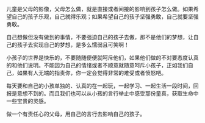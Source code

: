 
儿童是父母的影像，父母怎么做，就是直接或者间接的影响到孩子怎么做。如果希望自己的孩子乐观，自己就得乐观；如果希望自己的孩子坚强勇敢，自己就要坚强勇敢。

自己想做但没有做到的事情，不要强迫自己的孩子去做，那不是他们的梦想，让自己的孩子去实现自己的梦想，是多么懦弱且可笑啊！

小孩子的世界是快乐的，不要随随便便就呵斥他们，如果他们做的不对要态度认真的和他们说明。不能因为自己的情绪或者不顺意就随意呵斥小孩子，正如我们自己，如果有人无端的指责你，你一定会觉得非常的难受或者愤怒吧。

每天要和自己的小孩单独的、认真的在一起玩，一起学习、一起生活一段时间，回报是意想不到的。而且我们也可以从小孩的言行举止中感受那份童真，获取生命中一些宝贵的灵感。

做一个有责任心的父母，用自己的言行去影响自己的孩子。
